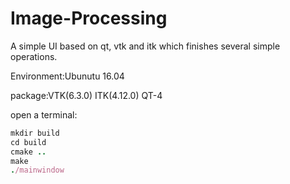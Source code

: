 # Image-Processing
A simple UI based on qt, vtk and itk which finishes several simple operations.

Environment:Ubunutu 16.04

package:VTK(6.3.0) ITK(4.12.0) QT-4

open a terminal:
```ruby
mkdir build
cd build
cmake ..
make
./mainwindow
```
